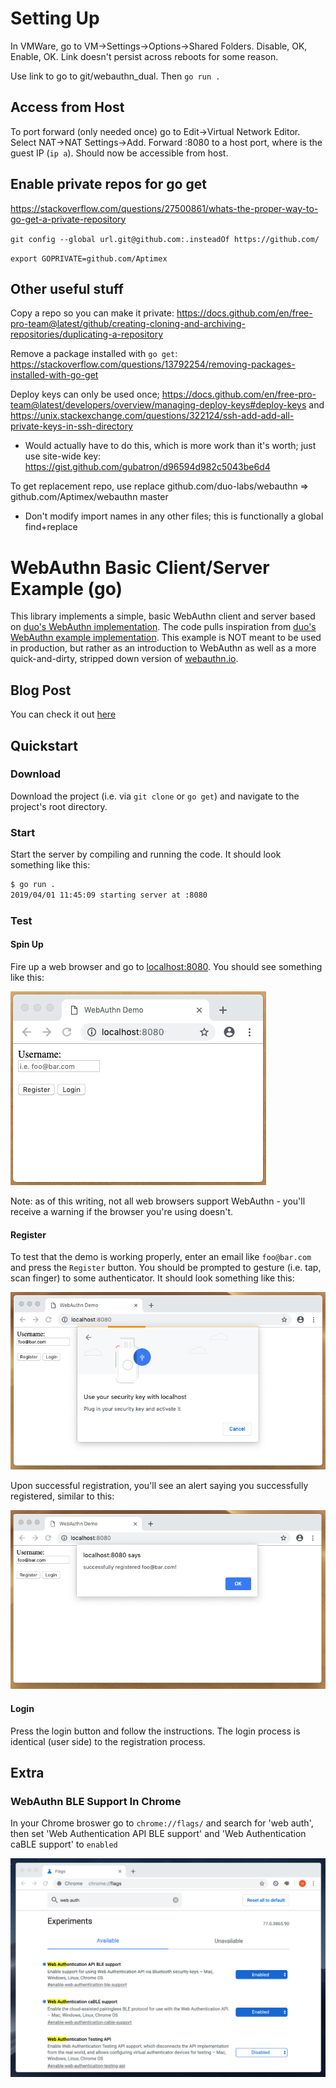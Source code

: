 # Setting Up
In VMWare, go to VM->Settings->Options->Shared Folders. Disable, OK, Enable, OK. Link doesn't persist across reboots for some reason. 

Use link to go to git/webauthn_dual. Then `go run .`

## Access from Host
To port forward (only needed once) go to Edit->Virtual Network Editor. Select NAT->NAT Settings->Add. Forward <IP>:8080 to a host port, where <IP> is the guest IP (`ip a`). Should now be accessible from host. 

## Enable private repos for go get
https://stackoverflow.com/questions/27500861/whats-the-proper-way-to-go-get-a-private-repository

`git config --global url.git@github.com:.insteadOf https://github.com/`

`export GOPRIVATE=github.com/Aptimex`

## Other useful stuff
Copy a repo so you can make it private: https://docs.github.com/en/free-pro-team@latest/github/creating-cloning-and-archiving-repositories/duplicating-a-repository

Remove a package installed with `go get`: https://stackoverflow.com/questions/13792254/removing-packages-installed-with-go-get

Deploy keys can only be used once; https://docs.github.com/en/free-pro-team@latest/developers/overview/managing-deploy-keys#deploy-keys and   https://unix.stackexchange.com/questions/322124/ssh-add-add-all-private-keys-in-ssh-directory
- Would actually have to do this, which is more work than it's worth; just use site-wide key: https://gist.github.com/gubatron/d96594d982c5043be6d4

To get replacement repo, use replace github.com/duo-labs/webauthn => github.com/Aptimex/webauthn master
- Don't modify import names in any other files; this is functionally a global find+replace


# WebAuthn Basic Client/Server Example (go)

This library implements a simple, basic WebAuthn client and server based on [duo's WebAuthn implementation](https://github.com/duo-labs/webauthn). The code pulls inspiration from [duo's WebAuthn example implementation](https://github.com/duo-labs/webauthn.io). This example is NOT meant to be used in production, but rather as an introduction to WebAuthn as well as a more quick-and-dirty, stripped down version of [webauthn.io](https://webauthn.io/).

## Blog Post

You can check it out [here](https://www.herbie.dev/blog/webauthn-basic-web-client-server/)

## Quickstart

### Download

Download the project (i.e. via `git clone` or `go get`) and navigate to the project's root directory. 

### Start

Start the server by compiling and running the code. It should look something like this:

```bash
$ go run .
2019/04/01 11:45:09 starting server at :8080
```

### Test

#### Spin Up

Fire up a web browser and go to [localhost:8080](http://localhost:8080). You should see something like this:

![webpage_example.png](webpage_example.png)

Note: as of this writing, not all web browsers support WebAuthn - you'll receive a warning if the browser you're using doesn't.

#### Register

To test that the demo is working properly, enter an email like `foo@bar.com` and press the `Register` button. You should be prompted to gesture (i.e. tap, scan finger) to some authenticator. It should look something like this:

![auth_example.png](auth_example.png)

Upon successful registration, you'll see an alert saying you successfully registered, similar to this:

![success_register.png](success_register.png)

#### Login

Press the login button and follow the instructions. The login process is identical (user side) to the registration process.

## Extra

### WebAuthn BLE Support In Chrome

In your Chrome broswer go to `chrome://flags/` and search for 'web auth', then set 'Web Authentication API BLE support' and 'Web Authentication caBLE support' to `enabled`

![chrome_ble_flags.png](chrome_ble_flags.png)
